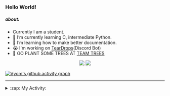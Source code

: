### Hello World!

##### about:
- Currently I am a student.
- 🌱 I’m currently learning C, intermediate Python.
- 🌱 I’m learning how to make better documentation.
- 😭 I'm working on [TearDrops](https://github.com/Vyvy-vi/TearDrops)(Discord Bot)
- 🌱 GO PLANT SOME TREES AT [TEAM TREES](https://teamtrees.org/)

<p align="center">
  <a href="https://twitter.com/Vyvy_viM"><img target="_blank" src="https://img.shields.io/badge/twitter%20@Vyvy_viM-0D95E8?style=for-the-badge&logo=twitter&logoColor=white"/></a> 
  <a href="https://vyvy-vi.github.io/portfolio"><img target="_blank" src="https://img.shields.io/badge/-I%27m_craving_for_open_source-green?style=for-the-badge&logo=github&logoColor=black"/></a> 
</p>

[![Vyom's github activity graph](https://activity-graph.herokuapp.com/graph?username=Vyvy-vi)](https://github.com/ashutosh00710/github-readme-activity-graph)

---
<details>
  <summary>:zap: My Activity:</summary>
  
<!--START_SECTION:waka-->
**I'm a Night 🦉** 

```text
🌞 Morning    40 commits     █░░░░░░░░░░░░░░░░░░░░░░░░   6.5% 
🌆 Daytime    130 commits    █████░░░░░░░░░░░░░░░░░░░░   21.14% 
🌃 Evening    233 commits    █████████░░░░░░░░░░░░░░░░   37.89% 
🌙 Night      212 commits    ████████░░░░░░░░░░░░░░░░░   34.47%

```
📅 **I'm Most Productive on Sunday** 

```text
Monday       66 commits     ██░░░░░░░░░░░░░░░░░░░░░░░   10.73% 
Tuesday      92 commits     ███░░░░░░░░░░░░░░░░░░░░░░   14.96% 
Wednesday    93 commits     ███░░░░░░░░░░░░░░░░░░░░░░   15.12% 
Thursday     82 commits     ███░░░░░░░░░░░░░░░░░░░░░░   13.33% 
Friday       44 commits     █░░░░░░░░░░░░░░░░░░░░░░░░   7.15% 
Saturday     86 commits     ███░░░░░░░░░░░░░░░░░░░░░░   13.98% 
Sunday       152 commits    ██████░░░░░░░░░░░░░░░░░░░   24.72%

```


📊 **This Week I Spent My Time On** 

```text
🔥 Editors: 
Vim                      3 hrs 45 mins       ███████████████████████░░   92.44% 
VS Code                  18 mins             ██░░░░░░░░░░░░░░░░░░░░░░░   7.56%

🐱‍💻 Projects: 
api                      3 hrs 23 mins       ████████████████████░░░░░   83.43% 
heptagram-api            18 mins             ██░░░░░░░░░░░░░░░░░░░░░░░   7.56% 
crypto-price-bot         12 mins             █░░░░░░░░░░░░░░░░░░░░░░░░   5.04% 
Shepherd-bot             7 mins              ░░░░░░░░░░░░░░░░░░░░░░░░░   3.04% 
dev-quotes-api           2 mins              ░░░░░░░░░░░░░░░░░░░░░░░░░   0.94%

```


 Last Updated on 18/08/2021
<!--END_SECTION:waka-->
</details>
